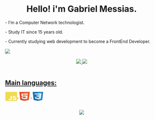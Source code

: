 <h1 align="center">
Hello! i'm Gabriel Messias.
</h1>
  <div align="left">
  <p>- I'm a Computer Network technologist.</p>
  <p>- Study IT since 15 years old.</p>
  <p>- Currently studying web development to become a FrontEnd Developer.</p>
  </div>
<img align="center" width="400" flex="wrap" src="https://i.giphy.com/media/bGgsc5mWoryfgKBx1u/giphy.webp" />

<div align="center" style="display: inline_block"> <br>
  <a href="https://github.com/messiasgabriel">
  <img height="180em" src="https://github-readme-stats.vercel.app/api?username=messiasgabriel&show_icons=true&theme=dark"/>
  <img height="180em" src="https://github-readme-stats.vercel.app/api/top-langs/?username=messiasgabriel&layout=compact&theme=dark"/>
</div>
<div style="display: inline_block"><br>
   <h2> Main languages: </h2>
  <img align="center" alt="Js" height="30" width="40" src="https://raw.githubusercontent.com/devicons/devicon/master/icons/javascript/javascript-plain.svg">
  <img align="center" alt="HTML" height="30" width="40" src="https://raw.githubusercontent.com/devicons/devicon/master/icons/html5/html5-original.svg">
  <img align="center" alt="CSS" height="30" width="40" src="https://raw.githubusercontent.com/devicons/devicon/master/icons/css3/css3-original.svg">
</div>

##

<div align="center">

<a href="https://www.linkedin.com/in/gabriel-messias-44b70018b" target="_blank"><img src="https://img.shields.io/badge/-LinkedIn-%230077B5?style=for-the-badge&logo=linkedin&logoColor=white" target="_blank"></a> 


</div>
